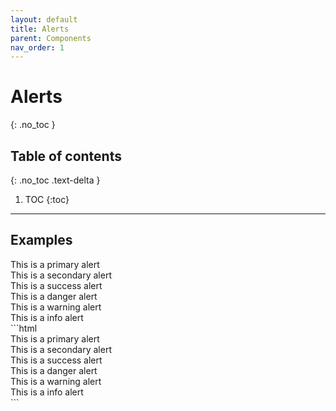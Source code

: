 ```yaml
---
layout: default
title: Alerts
parent: Components
nav_order: 1
---
```


# Alerts
{: .no_toc }

## Table of contents
{: .no_toc .text-delta }

1. TOC
{:toc}

---

## Examples

<div class="code-example" markdown="1">
<div class="alert alert-primary">This is a primary alert</div>
<div class="alert alert-secondary">This is a secondary alert</div>
<div class="alert alert-success">This is a success alert</div>
<div class="alert alert-danger">This is a danger alert</div>
<div class="alert alert-warning">This is a warning alert</div>
<div class="alert alert-info">This is a info alert</div>

</div>
```html
<div class="alert alert-primary">This is a primary alert</div>
<div class="alert alert-secondary">This is a secondary alert</div>
<div class="alert alert-success">This is a success alert</div>
<div class="alert alert-danger">This is a danger alert</div>
<div class="alert alert-warning">This is a warning alert</div>
<div class="alert alert-info">This is a info alert</div>
```